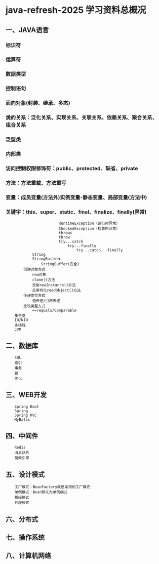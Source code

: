 # java-refresh-2025 学习资料总概况
## 一、JAVA语言
### 标识符
### 运算符
### 数据类型
### 控制语句
### 面向对象(封装、继承、多态)

### 类的关系：泛化关系、实现关系、关联关系、依赖关系、聚合关系、组合关系

### 泛型类

### 内部类

### 访问控制权限修饰符：public、protected、缺省、private

### 方法：方法重载、方法重写

### 变量：成员变量(方法外)实例变量-静态变量、局部变量(方法中)

### 关键字：this、super、static、final、finalize、finally(异常)
							RuntimeException（运行时异常）
							CheckedException（检查时异常）
							throws
							throw
							try...catch
								try...finally
									try...catch...finally
				String
				StringBuilder
					StringBuffer(安全)
			创建对象方式
				new对象
				clone()方法
				反射newInstance()方法
				反序列化readObject()方法
			传递类型方式
				值传递/引用传递
			比较类型方式
				==/equals/Comparable
		集合类
		IO/NIO
		多线程
		JVM
## 二、数据库
		SQL
		索引
		事务
		锁
		优化
## 三、WEB开发
		Spring Boot
		Spring
		Spring MVC
		MyBatis
## 四、中间件
		Redis
		消息队列
		搜索引擎
## 五、设计模式
		工厂模式：BeanFactory就是采用的工厂模式
		单例模式：Bean默认为单例模式
		桥接模式
		代理模式
## 六、分布式
## 七、操作系统
## 八、计算机网络
